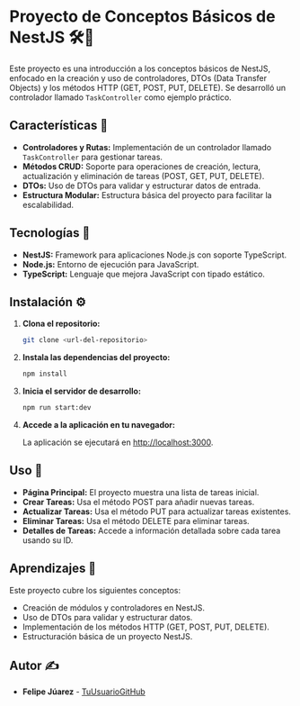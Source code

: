 # Proyecto de Conceptos Básicos de NestJS 🛠️📘

Este proyecto es una introducción a los conceptos básicos de NestJS, enfocado en la creación y uso de controladores, DTOs (Data Transfer Objects) y los métodos HTTP (GET, POST, PUT, DELETE). Se desarrolló un controlador llamado `TaskController` como ejemplo práctico.

## Características 📌

- **Controladores y Rutas:** Implementación de un controlador llamado `TaskController` para gestionar tareas.
- **Métodos CRUD:** Soporte para operaciones de creación, lectura, actualización y eliminación de tareas (POST, GET, PUT, DELETE).
- **DTOs:** Uso de DTOs para validar y estructurar datos de entrada.
- **Estructura Modular:** Estructura básica del proyecto para facilitar la escalabilidad.

## Tecnologías 🔨

- **NestJS:** Framework para aplicaciones Node.js con soporte TypeScript.
- **Node.js:** Entorno de ejecución para JavaScript.
- **TypeScript:** Lenguaje que mejora JavaScript con tipado estático.

## Instalación ⚙️

1. **Clona el repositorio:**

   ```bash
   git clone <url-del-repositorio>
   ```

2. **Instala las dependencias del proyecto:**

   ```bash
   npm install
   ```

3. **Inicia el servidor de desarrollo:**

   ```bash
   npm run start:dev
   ```

4. **Accede a la aplicación en tu navegador:**

   La aplicación se ejecutará en [http://localhost:3000](http://localhost:3000).

## Uso 📂

- **Página Principal:** El proyecto muestra una lista de tareas inicial.
- **Crear Tareas:** Usa el método POST para añadir nuevas tareas.
- **Actualizar Tareas:** Usa el método PUT para actualizar tareas existentes.
- **Eliminar Tareas:** Usa el método DELETE para eliminar tareas.
- **Detalles de Tareas:** Accede a información detallada sobre cada tarea usando su ID.

## Aprendizajes 📖

Este proyecto cubre los siguientes conceptos:

- Creación de módulos y controladores en NestJS.
- Uso de DTOs para validar y estructurar datos.
- Implementación de los métodos HTTP (GET, POST, PUT, DELETE).
- Estructuración básica de un proyecto NestJS.

## Autor ✍️

- **Felipe Júarez** - [TuUsuarioGitHub](https://github.com/felipejrz)
